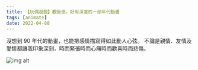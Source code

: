 ```yaml
---
title: 【玩偶遊戲】觀後感，好有深度的一部年代動畫
tags: [animate]
date: 2022-04-08
---
```

<!--truncate-->
沒想到 90 年代的動畫，也能把感情描寫得如此動人心弦。 不論是親情、友情及愛情都讓我印象深刻，時而緊張時而心痛時而歡喜時而悲傷。

![img alt](/img/blog/thedollgame.jpg)
